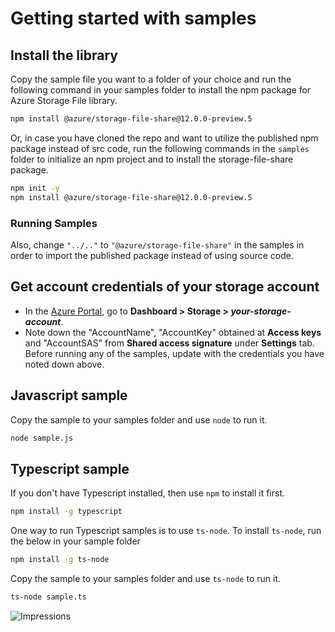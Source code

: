 # Getting started with samples

## Install the library

Copy the sample file you want to a folder of your choice and run the following command in your samples folder to install the npm package for Azure Storage File library.

```bash
npm install @azure/storage-file-share@12.0.0-preview.5
```

Or, in case you have cloned the repo and want to utilize the published npm package instead of src code, run the following commands in the `samples` folder to initialize an npm project and to install the storage-file-share package.

```bash
npm init -y
npm install @azure/storage-file-share@12.0.0-preview.5
```

### Running Samples

Also, change `"../.."` to `"@azure/storage-file-share"` in the samples in order to import the published package instead of using source code.

## Get account credentials of your storage account

- In the [Azure Portal](https://portal.azure.com), go to **Dashboard > Storage > _your-storage-account_**.
- Note down the "AccountName", "AccountKey" obtained at **Access keys** and "AccountSAS" from **Shared access signature** under **Settings** tab.
  Before running any of the samples, update with the credentials you have noted down above.

## Javascript sample

Copy the sample to your samples folder and use `node` to run it.

```bash
node sample.js
```

## Typescript sample

If you don't have Typescript installed, then use `npm` to install it first.

```bash
npm install -g typescript
```

One way to run Typescript samples is to use `ts-node`. To install `ts-node`, run the below in your sample folder

```bash
npm install -g ts-node
```

Copy the sample to your samples folder and use `ts-node` to run it.

```bash
ts-node sample.ts
```

![Impressions](https://azure-sdk-impressions.azurewebsites.net/api/impressions/azure-sdk-for-js/sdk/storage/storage-file-share/samples/README.png)
